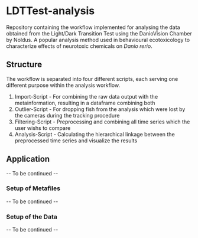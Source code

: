 # LDTTest-analysis

Repository containing the workflow implemented for analysing the data obtained from the Light/Dark Transition Test using the DanioVision Chamber by Noldus. A popular analysis method used in behavioural ecotoxicology to characterize effects of neurotoxic chemicals on *Danio rerio*.

## Structure
The workflow is separated into four different scripts, each serving one different purpose within the analysis workflow.

  1. Import-Script - For combining the raw data output with the metainformation, resulting in a dataframe combining both  
  2. Outlier-Script - For dropping fish from the analysis which were lost by the cameras during the tracking procedure
  3. Filtering-Script - Preprocessing and combining all time series which the user wishs to compare
  4. Analysis-Script - Calculating the hierarchical linkage between the preprocessed time series and visualize the results


## Application
 -- To be continued --
### Setup of Metafiles
 -- To be continued --
### Setup of the Data
 -- To be continued --
